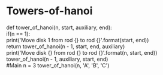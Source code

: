 # Towers-of-hanoi
def tower_of_hanoi(n, start, auxiliary, end):  
    if(n == 1):  
        print('Move disk 1 from rod {} to rod {}'.format(start, end))  
        return
    tower_of_hanoi(n - 1, start, end, auxiliary)  
    print('Move disk {} from rod {} to rod {}'.format(n, start, end))  
    tower_of_hanoi(n - 1, auxiliary, start, end)  
#Main
n = 3
tower_of_hanoi(n, 'A', 'B', 'C')
